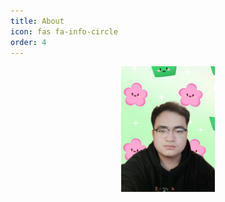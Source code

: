 ```yaml
---
title: About
icon: fas fa-info-circle
order: 4
---
```


<!-- > Add Markdown syntax content to file `_tabs/about.md`{: .filepath } and it will show up on this page.
{: .prompt-tip } -->

<div>
    <p align="center">
        <img src="./../assets/img/favicons/haha.jpg" alt="logo" width="150px"/>
    </p>
</div>
